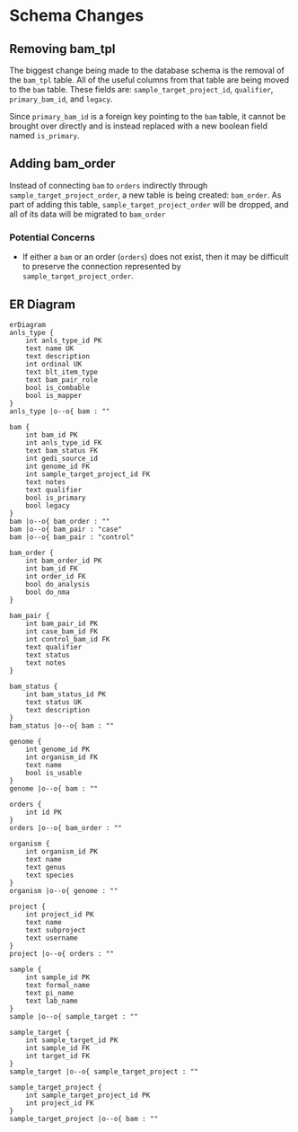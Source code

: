 # Schema Changes

## Removing bam_tpl
The biggest change being made to the database schema is the removal of the
`bam_tpl` table. All of the useful columns from that table are being moved to
the `bam` table. These fields are: `sample_target_project_id`, `qualifier`,
`primary_bam_id`, and `legacy`.

Since `primary_bam_id` is a foreign key pointing to the `bam` table, it cannot
be brought over directly and is instead replaced with a new boolean field named
`is_primary`.

## Adding bam_order

Instead of connecting `bam` to `orders` indirectly through
`sample_target_project_order`, a new table is being created: `bam_order`. As
part of adding this table, `sample_target_project_order` will be dropped, and
all of its data will be migrated to `bam_order`

### Potential Concerns

- If either a `bam` or an order (`orders`) does not exist, then it may be difficult
to preserve the connection represented by `sample_target_project_order`.

## ER Diagram
```mermaid
erDiagram
anls_type {
    int anls_type_id PK
    text name UK
    text description
    int ordinal UK
    text blt_item_type
    text bam_pair_role
    bool is_combable
    bool is_mapper
}
anls_type |o--o{ bam : ""

bam {
    int bam_id PK
    int anls_type_id FK
    text bam_status FK
    int gedi_source_id
    int genome_id FK
    int sample_target_project_id FK
    text notes
    text qualifier
    bool is_primary
    bool legacy
}
bam |o--o{ bam_order : ""
bam |o--o{ bam_pair : "case"
bam |o--o{ bam_pair : "control"

bam_order {
    int bam_order_id PK
    int bam_id FK
    int order_id FK
    bool do_analysis
    bool do_nma
}

bam_pair {
    int bam_pair_id PK
    int case_bam_id FK
    int control_bam_id FK
    text qualifier
    text status
    text notes
}

bam_status {
    int bam_status_id PK
    text status UK
    text description
}
bam_status |o--o{ bam : ""

genome {
    int genome_id PK
    int organism_id FK
    text name
    bool is_usable
}
genome |o--o{ bam : ""

orders {
    int id PK
}
orders |o--o{ bam_order : ""

organism {
    int organism_id PK
    text name
    text genus
    text species
}
organism |o--o{ genome : ""

project {
    int project_id PK
    text name
    text subproject
    text username
}
project |o--o{ orders : ""

sample {
    int sample_id PK
    text formal_name
    text pi_name
    text lab_name
}
sample |o--o{ sample_target : ""

sample_target {
    int sample_target_id PK
    int sample_id FK
    int target_id FK
}
sample_target |o--o{ sample_target_project : ""

sample_target_project {
    int sample_target_project_id PK
    int project_id FK
}
sample_target_project |o--o{ bam : ""
```
